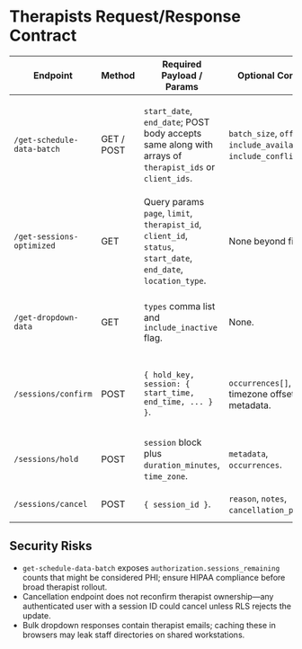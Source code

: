 # Therapists Request/Response Contract

| Endpoint | Method | Required Payload / Params | Optional Controls | Response Shape |
| --- | --- | --- | --- | --- |
| `/get-schedule-data-batch` | GET / POST | `start_date`, `end_date`; POST body accepts same along with arrays of `therapist_ids` or `client_ids`. | `batch_size`, `offset`, `include_availability`, `include_conflicts`. | `{ success, data: { sessions[], availability?, conflicts?, pagination, performance }, request_parameters }` with 500 error envelope on failure. |
| `/get-sessions-optimized` | GET | Query params `page`, `limit`, `therapist_id`, `client_id`, `status`, `start_date`, `end_date`, `location_type`. | None beyond filters. | `{ success: true, data: { sessions[], pagination, summary }, filters, performance }` or `{ success: false, error }`. |
| `/get-dropdown-data` | GET | `types` comma list and `include_inactive` flag. | None. | `{ success: true, data: { therapists?, clients?, locations?, ... }, cached, lastUpdated }`. |
| `/sessions/confirm` | POST | `{ hold_key, session: { start_time, end_time, ... } }`. | `occurrences[]`, timezone offset metadata. | `{ success: true, session, occurrences }` on success, else `{ success: false, error }` with 4xx/5xx. |
| `/sessions/hold` | POST | `session` block plus `duration_minutes`, `time_zone`. | `metadata`, `occurrences`. | `{ success: true, hold_key, expires_at }` or error JSON with descriptive `code`. |
| `/sessions/cancel` | POST | `{ session_id }`. | `reason`, `notes`, `cancellation_policy`. | `{ success: true, session_id }` or error with 4xx/5xx. |

## Security Risks
- `get-schedule-data-batch` exposes `authorization.sessions_remaining` counts that might be considered PHI; ensure HIPAA compliance before broad therapist rollout.
- Cancellation endpoint does not reconfirm therapist ownership—any authenticated user with a session ID could cancel unless RLS rejects the update.
- Bulk dropdown responses contain therapist emails; caching these in browsers may leak staff directories on shared workstations. 
